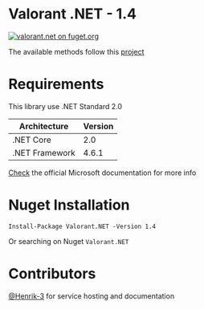 # Valorant .NET - 1.4
[![valorant.net on fuget.org](https://www.fuget.org/packages/valorant.net/badge.svg?v=1.4.0)](https://www.fuget.org/packages/valorant.net/1.4.0)

The available methods follow this [project](https://github.com/Henrik-3/unofficial-valorant-api)

# Requirements
This library use .NET Standard 2.0

|Architecture|Version|
|-|-|
| .NET Core | 2.0 |
| .NET Framework | 4.6.1 |

[Check](https://docs.microsoft.com/en-us/dotnet/standard/net-standard) the official Microsoft documentation for more info

# Nuget Installation
```Install-Package Valorant.NET -Version 1.4```

Or searching on Nuget ```Valorant.NET```


# Contributors
[@Henrik-3](https://github.com/Henrik-3/unofficial-valorant-api) for service hosting and documentation
